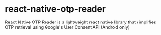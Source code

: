 # react-native-otp-reader
React Native OTP Reader is a lightweight react native library that simplifies OTP retrieval using Google's User Consent API (Android only)
